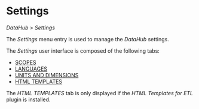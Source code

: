 # Settings  

*DataHub > Settings*

The *Settings* menu entry is used to manage the *DataHub* settings.

The *Settings* user interface is composed of the following tabs:

- [SCOPES](./03a_Scopes.md)
- [LANGUAGES](./03b_Languages.md)
- [UNITS AND DIMENSIONS](./03c_UnitsDimensions.md)
- [HTML TEMPLATES](./03d_HTMLTemplates.md)

The *HTML TEMPLATES* tab is only displayed if the *HTML Templates for ETL* plugin is installed.


